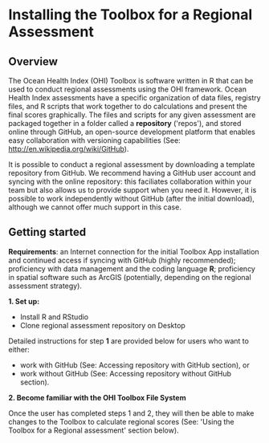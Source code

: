 # Installing the Toolbox for a Regional Assessment 

## Overview
The Ocean Health Index (OHI) Toolbox is software written in R that can be used to conduct regional assessments using the OHI framework. Ocean Health Index assessments have a specific organization of data files, registry files, and R scripts that work together to do calculations and present the final scores graphically. The files and scripts for any given assessment are packaged together in a folder called a **repository** ('repos'), and stored online through GitHub, an open-source development platform that enables easy collaboration with  versioning capabilities (See: http://en.wikipedia.org/wiki/GitHub).

It is possible to conduct a regional assessment by downloading a template repository from GitHub. We recommend having a GitHub user account and syncing with the online repository: this faciliates collaboration within your team but also allows us to provide support when you need it. However, it is possible to work independently without GitHub (after the initial download), although we cannot offer much support in this case.

## Getting started

**Requirements**: an Internet connection for the initial Toolbox App installation and continued access if syncing with GitHub (highly recommended); proficiency with data management and the coding language **R**; proficiency in spatial software such as ArcGIS (potentially, depending on the regional assessment strategy).

**1. Set up:**

 * Install R and RStudio
 * Clone regional assessment repository on Desktop

Detailed instructions for step **1** are provided below for users who want to either:

 * work with GitHub (See: Accessing repository with GitHub section), or 
 * work without GitHub (See: Accessing repository without GitHub section). 

**2. Become familiar with the OHI Toolbox File System**


Once the user has completed steps 1 and 2, they will then be able to make changes to the Toolbox to calculate regional scores (See: 'Using the Toolbox for a Regional assessment' section below).
